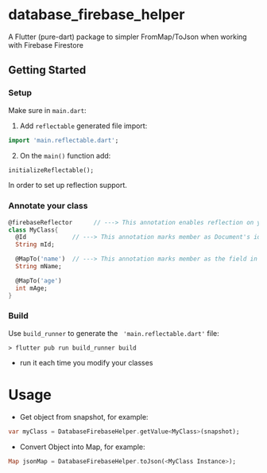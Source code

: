 # database_firebase_helper

A Flutter (pure-dart) package to simpler FromMap/ToJson when working with Firebase Firestore

## Getting Started

### Setup
Make sure in `main.dart`:

1. Add `reflectable` generated file import:

```dart
import 'main.reflectable.dart';
```

2. On the `main()` function add:
```dart
initializeReflectable();  
```
In order to set up reflection support.

### Annotate your class
```dart
@firebaseReflector      // ---> This annotation enables reflection on your class
class MyClass{
  @Id             // ---> This annotation marks member as Document's id
  String mId;

  @MapTo('name')  // ---> This annotation marks member as the field in the Document
  String mName;

  @MapTo('age')
  int mAge;
}
```

### Build

Use `build_runner` to generate the ` 'main.reflectable.dart'` file:
```
> flutter pub run build_runner build
```
* run it each time you modify your classes


# Usage

* Get object from snapshot, for example:
```dart
var myClass = DatabaseFirebaseHelper.getValue<MyClass>(snapshot);
```


* Convert Object into Map, for example:
```dart
Map jsonMap = DatabaseFirebaseHelper.toJson(<MyClass Instance>);
```
